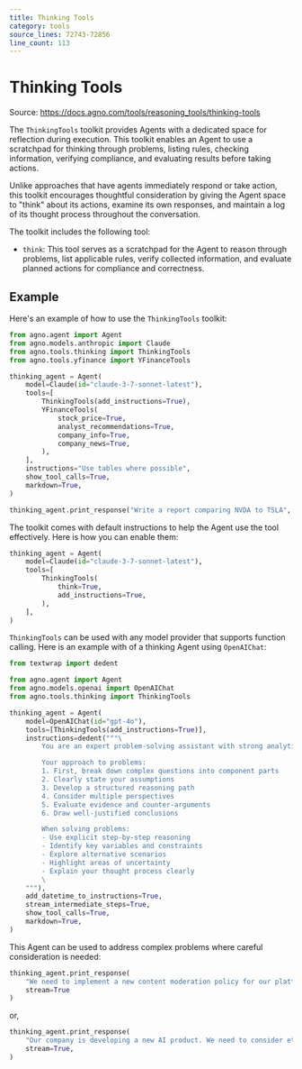```yaml
---
title: Thinking Tools
category: tools
source_lines: 72743-72856
line_count: 113
---
```


# Thinking Tools
Source: https://docs.agno.com/tools/reasoning_tools/thinking-tools



The `ThinkingTools` toolkit provides Agents with a dedicated space for reflection during execution. This toolkit enables an Agent to use a scratchpad for thinking through problems, listing rules, checking information, verifying compliance, and evaluating results before taking actions.

Unlike approaches that have agents immediately respond or take action, this toolkit encourages thoughtful consideration by giving the Agent space to "think" about its actions, examine its own responses, and maintain a log of its thought process throughout the conversation.

The toolkit includes the following tool:

* `think`: This tool serves as a scratchpad for the Agent to reason through problems, list applicable rules, verify collected information, and evaluate planned actions for compliance and correctness.

## Example

Here's an example of how to use the `ThinkingTools` toolkit:

```python
from agno.agent import Agent
from agno.models.anthropic import Claude
from agno.tools.thinking import ThinkingTools
from agno.tools.yfinance import YFinanceTools

thinking_agent = Agent(
    model=Claude(id="claude-3-7-sonnet-latest"),
    tools=[
        ThinkingTools(add_instructions=True),
        YFinanceTools(
            stock_price=True,
            analyst_recommendations=True,
            company_info=True,
            company_news=True,
        ),
    ],
    instructions="Use tables where possible",
    show_tool_calls=True,
    markdown=True,
)

thinking_agent.print_response("Write a report comparing NVDA to TSLA", stream=True)
```

The toolkit comes with default instructions to help the Agent use the tool effectively. Here is how you can enable them:

```python
thinking_agent = Agent(
    model=Claude(id="claude-3-7-sonnet-latest"),
    tools=[
        ThinkingTools(
            think=True,
            add_instructions=True,
        ),
    ],
)
```

`ThinkingTools` can be used with any model provider that supports function calling. Here is an example with of a thinking Agent using `OpenAIChat`:

```python
from textwrap import dedent

from agno.agent import Agent
from agno.models.openai import OpenAIChat
from agno.tools.thinking import ThinkingTools

thinking_agent = Agent(
    model=OpenAIChat(id="gpt-4o"),
    tools=[ThinkingTools(add_instructions=True)],
    instructions=dedent("""\
        You are an expert problem-solving assistant with strong analytical skills! 🧠

        Your approach to problems:
        1. First, break down complex questions into component parts
        2. Clearly state your assumptions
        3. Develop a structured reasoning path
        4. Consider multiple perspectives
        5. Evaluate evidence and counter-arguments
        6. Draw well-justified conclusions

        When solving problems:
        - Use explicit step-by-step reasoning
        - Identify key variables and constraints
        - Explore alternative scenarios
        - Highlight areas of uncertainty
        - Explain your thought process clearly
        \
    """),
    add_datetime_to_instructions=True,
    stream_intermediate_steps=True,
    show_tool_calls=True,
    markdown=True,
)
```

This Agent can be used to address complex problems where careful consideration is needed:

```python
thinking_agent.print_response(
    "We need to implement a new content moderation policy for our platform. "
    stream=True
)
```

or,

```python
thinking_agent.print_response(
    "Our company is developing a new AI product. We need to consider ethical implications "
    stream=True,
)
```


